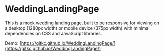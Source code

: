 # WeddingLandingPage
This is a mock wedding landing page, built to be responsive for viewing on a desktop (1280px width) or mobile device (375px width) with minimal dependencies on CSS and JavaScript libraries.

Demo: [https://gitkc.github.io/WeddingLandingPage/](https://gitkc.github.io/WeddingLandingPage/)